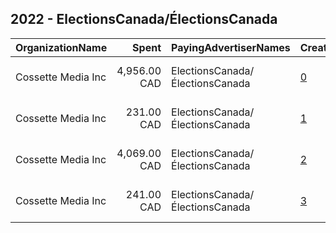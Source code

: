 ## 2022 - ElectionsCanada/ÉlectionsCanada 
|OrganizationName|Spent|PayingAdvertiserNames|CreativeUrls|Impressions|Genders|AgeBrackets|CountryCodes|BillingAddresses|CandidateBallotInformation|
|:---|---:|:---|:---|---:|:---|:---|:---|:---|:---|
|Cossette Media Inc|4,956.00 CAD|ElectionsCanada/ÉlectionsCanada|[0](https://www.snap.com/political-ads/asset/040ab60bdb5cae38cee0ec7982eee40157e7c0cc5eaaf507b785d208a2d208ad?mediaType=mp4)|823,145||18-24|canada|"P.O. Box. 11613, Succ. Centre-ville,Montreal,H3C5V9,CA"||
|Cossette Media Inc|231.00 CAD|ElectionsCanada/ÉlectionsCanada|[1](https://www.snap.com/political-ads/asset/c2f1445c499a7268f5c546501a26af8733873898907cdb5be05bb3061519154a?mediaType=mp4)|39,757||18-24|canada|"P.O. Box. 11613, Succ. Centre-ville,Montreal,H3C5V9,CA"||
|Cossette Media Inc|4,069.00 CAD|ElectionsCanada/ÉlectionsCanada|[2](https://www.snap.com/political-ads/asset/61ff36caeff85c44293d3c2495ee2bc13e56c412ed28ac8900940c33104b8067?mediaType=mp4)|683,212||18-24|canada|"P.O. Box. 11613, Succ. Centre-ville,Montreal,H3C5V9,CA"||
|Cossette Media Inc|241.00 CAD|ElectionsCanada/ÉlectionsCanada|[3](https://www.snap.com/political-ads/asset/9c0e8b73b2aca43b8dcac1584e7cfcaa633eb97a1cda18d823ee6414bda6fbc8?mediaType=mp4)|44,094||18-24|canada|"P.O. Box. 11613, Succ. Centre-ville,Montreal,H3C5V9,CA"||
